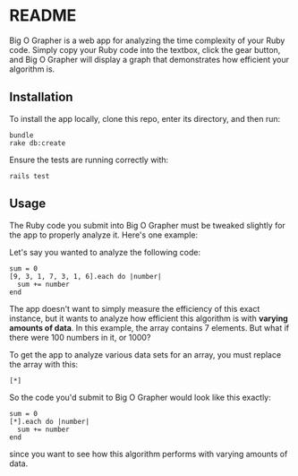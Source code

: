 # README

Big O Grapher is a web app for analyzing the time complexity of your Ruby code. Simply copy your Ruby code into the textbox, click the gear button, and Big O Grapher will display a graph that demonstrates how efficient your algorithm is.

## Installation

To install the app locally, clone this repo, enter its directory, and then run:

```
bundle
rake db:create
```

Ensure the tests are running correctly with:

```
rails test
```

## Usage

The Ruby code you submit into Big O Grapher must be tweaked slightly for the app to properly analyze it. Here's one example:

Let's say you wanted to analyze the following code:

```
sum = 0
[9, 3, 1, 7, 3, 1, 6].each do |number|
  sum += number
end
```

The app doesn't want to simply measure the efficiency of this exact instance, but it wants to analyze how efficient this algorithm is with **varying amounts of data**. In this example, the array contains 7 elements. But what if there were 100 numbers in it, or 1000? 

To get the app to analyze various data sets for an array, you must replace the array with this:

```
[*]
```

So the code you'd submit to Big O Grapher would look like this exactly: 

```
sum = 0
[*].each do |number|
  sum += number
end
```

since you want to see how this algorithm performs with varying amounts of data.